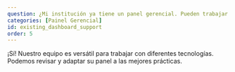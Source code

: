 ```yaml
---
question: ¿Mi institución ya tiene un panel gerencial. Pueden trabajar con él?
categories: [Painel Gerencial]
id: existing_dashboard_support
order: 5
---
```


¡Sí! Nuestro equipo es versátil para trabajar con diferentes tecnologías. Podemos revisar y adaptar su panel a las mejores prácticas.
